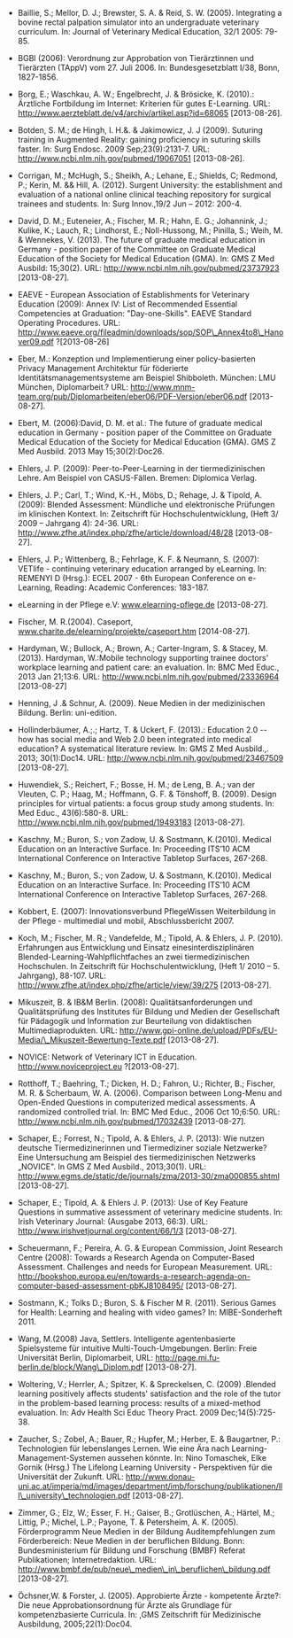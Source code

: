 <!-- filename: 99_Literatur.md -->
<!-- title: Literatur -->

- Baillie, S.; Mellor, D. J.; Brewster, S. A. &amp; Reid, S. W. (2005). Integrating a bovine rectal palpation simulator into an undergraduate veterinary curriculum. In: Journal of Veterinary Medical Education, 32/1 2005: 79-85.

- BGBl (2006): Verordnung zur Approbation von Tierärztinnen und Tierärzten (TAppV) vom 27. Juli 2006. In: Bundesgesetzblatt I/38, Bonn, 1827-1856.

- Borg, E.; Waschkau, A. W.; Engelbrecht, J. &amp; Brösicke, K. (2010).: Ärztliche Fortbildung im Internet: Kriterien für gutes E-Learning. URL: http://www.aerzteblatt.de/v4/archiv/artikel.asp?id=68065 \[2013-08-26].

- Botden, S. M.; de Hingh, I. H.&amp;. &amp; Jakimowicz, J. J (2009). Suturing training in Augmented Reality: gaining proficiency in suturing skills faster. In: Surg Endosc. 2009 Sep;23(9):2131-7. URL: http://www.ncbi.nlm.nih.gov/pubmed/19067051 \[2013-08-26].

- Corrigan, M.; McHugh, S.; Sheikh, A.; Lehane, E.; Shields, C; Redmond, P.; Kerin, M. &amp;&amp; Hill, A. (2012). Surgent University: the establishment and evaluation of a national online clinical teaching repository for surgical trainees and students. In: Surg Innov.,19/2 Jun – 2012: 200-4.

- David, D. M.; Euteneier, A.; Fischer, M. R.; Hahn, E. G.; Johannink, J.; Kulike, K.; Lauch, R.; Lindhorst, E.; Noll-Hussong, M.; Pinilla, S.; Weih, M. &amp; Wennekes, V. (2013). The future of graduate medical education in Germany - position paper of the Committee on Graduate Medical Education of the Society for Medical Education (GMA). In: GMS Z Med Ausbild: 15;30(2). URL: http://www.ncbi.nlm.nih.gov/pubmed/23737923 \[2013-08-27].

- EAEVE - European Association of Establishments for Veterinary Education (2009): Annex IV: List of Recommended Essential Competencies at Graduation: "Day-one-Skills". EAEVE Standard Operating Procedures. URL: http://www.eaeve.org/fileadmin/downloads/sop/SOP\_Annex4to8\_Hanover09.pdf ?\[2013-08-26]

- Eber, M.: Konzeption und Implementierung einer policy-basierten Privacy Management Architektur für föderierte Identitätsmanagementsysteme am Beispiel Shibboleth. München: LMU München, Diplomarbeit.? URL: http://www.mnm-team.org/pub/Diplomarbeiten/eber06/PDF-Version/eber06.pdf \[2013-08-27].

- Ebert, M. (2006):David, D. M. et al.: The future of graduate medical education in Germany - position paper of the Committee on Graduate Medical Education of the Society for Medical Education (GMA). GMS Z Med Ausbild. 2013 May 15;30(2):Doc26.

- Ehlers, J. P. (2009): Peer-to-Peer-Learning in der tiermedizinischen Lehre. Am Beispiel von CASUS-Fällen. Bremen: Diplomica Verlag.

- Ehlers, J. P.; Carl, T.; Wind, K.-H., Möbs, D.; Rehage, J. &amp; Tipold, A. (2009): Blended Assessment: Mündliche und elektronische Prüfungen im klinischen Kontext. In: Zeitschrift für Hochschulentwicklung, (Heft 3/ 2009 – Jahrgang 4): 24-36. URL: http://www.zfhe.at/index.php/zfhe/article/download/48/28 \[2013-08-27].

- Ehlers, J. P.; Wittenberg, B.; Fehrlage, K. F. &amp; Neumann, S. (2007): VETlife - continuing veterinary education arranged by eLearning. In: REMENYI D (Hrsg.): ECEL 2007 - 6th European Conference on e-Learning, Reading: Academic Conferences: 183-187.

- eLearning in der Pflege e.V: www.elearning-pflege.de \[2013-08-27].

- Fischer, M. R.(2004). Caseport, www.charite.de/elearning/projekte/caseport.htm \[2014-08-27].

- Hardyman, W.; Bullock, A.; Brown, A.; Carter-Ingram, S. &amp; Stacey, M. (2013). Hardyman, W.:Mobile technology supporting trainee doctors' workplace learning and patient care: an evaluation. In: BMC Med Educ., 2013 Jan 21;13:6. URL: http://www.ncbi.nlm.nih.gov/pubmed/23336964 \[2013-08-27]

- Henning, J .&amp; Schnur, A. (2009). Neue Medien in der medizinischen Bildung. Berlin: uni-edition.

- Hollinderbäumer, A.;.; Hartz, T. &amp; Uckert, F. (2013).: Education 2.0 -- how has social media and Web 2.0 been integrated into medical education? A systematical literature review. In: GMS Z Med Ausbild.,. 2013; 30(1):Doc14. URL: http://www.ncbi.nlm.nih.gov/pubmed/23467509 \[2013-08-27].

- Huwendiek, S.; Reichert, F.; Bosse, H. M.; de Leng, B. A.; van der Vleuten, C. P.; Haag, M.; Hoffmann, G. F. &amp; Tönshoff, B. (2009). Design principles for virtual patients: a focus group study among students. In: Med Educ., 43(6):580-8. URL: http://www.ncbi.nlm.nih.gov/pubmed/19493183 \[2013-08-27].

- Kaschny, M.; Buron, S.; von Zadow, U. &amp; Sostmann, K.(2010). Medical Education on an Interactive Surface. In: Proceeding ITS’10 ACM International Conference on Interactive Tabletop Surfaces, 267-268.

- Kaschny, M.; Buron, S.; von Zadow, U. &amp; Sostmann, K.(2010). Medical Education on an Interactive Surface. In: Proceeding ITS’10 ACM International Conference on Interactive Tabletop Surfaces, 267-268.

- Kobbert, E. (2007): Innovationsverbund PflegeWissen Weiterbildung in der Pflege - multimedial und mobil, Abschlussbericht 2007.

- Koch, M.; Fischer, M. R.; Vandefelde, M.; Tipold, A. &amp; Ehlers, J. P. (2010). Erfahrungen aus Entwicklung und Einsatz einesinterdisziplinären Blended-Learning-Wahlpflichtfaches an zwei tiermedizinischen Hochschulen. In Zeitschrift für Hochschulentwicklung, (Heft 1/ 2010 – 5. Jahrgang), 88-107. URL: http://www.zfhe.at/index.php/zfhe/article/view/39/275 \[2013-08-27].

- Mikuszeit, B. &amp; IB&amp;M Berlin. (2008): Qualitätsanforderungen und Qualitätsprüfung des Institutes für Bildung und Medien der Gesellschaft für Pädagogik und Information zur Beurteilung von didaktischen Multimediaprodukten. URL: http://www.gpi-online.de/upload/PDFs/EU-Media/\_Mikuszeit-Bewertung-Texte.pdf \[2013-08-27].

- NOVICE: Network of Veterinary ICT in Education. http://www.noviceproject.eu ?\[2013-08-27].

- Rotthoff, T.; Baehring, T.; Dicken, H. D.; Fahron, U.; Richter, B.; Fischer, M. R. &amp; Scherbaum, W. A. (2006). Comparison between Long-Menu and Open-Ended Questions in computerized medical assessments. A randomized controlled trial. In: BMC Med Educ., 2006 Oct 10;6:50. URL: http://www.ncbi.nlm.nih.gov/pubmed/17032439 \[2013-08-27].

- Schaper, E.; Forrest, N.; Tipold, A. &amp; Ehlers, J. P. (2013): Wie nutzen deutsche Tiermedizinerinnen und Tiermediziner soziale Netzwerke? Eine Untersuchung am Beispiel des tiermedizinischen Netzwerks „NOVICE". In GMS Z Med Ausbild., 2013;30(1). URL: http://www.egms.de/static/de/journals/zma/2013-30/zma000855.shtml \[2013-08-27].

- Schaper, E.; Tipold, A. &amp; Ehlers J. P. (2013): Use of Key Feature Questions in summative assessment of veterinary medicine students. In: Irish Veterinary Journal: (Ausgabe 2013, 66:3). URL: http://www.irishvetjournal.org/content/66/1/3 \[2013-08-27].

- Scheuermann, F.; Pereira, A. G. &amp; European Commission, Joint Research Centre (2008): Towards a Research Agenda on Computer-Based Assessment. Challenges and needs for European Measurement. URL: http://bookshop.europa.eu/en/towards-a-research-agenda-on-computer-based-assessment-pbKJ8108495/ \[2013-08-27].

- Sostmann, K.; Tolks D.; Buron, S. &amp; Fischer M R. (2011). Serious Games for Health: Learning and healing with video games? In: MIBE-Sonderheft 2011.

- Wang, M.(2008) Java, Settlers. Intelligente agentenbasierte Spielsysteme für intuitive Multi-Touch-Umgebungen. Berlin: Freie Universität Berlin, Diplomarbeit, URL: http://page.mi.fu-berlin.de/block/Wang\_Diplom.pdf \[2013-08-27].

- Woltering, V.; Herrler, A.; Spitzer, K. &amp; Spreckelsen, C. (2009) .Blended learning positively affects students' satisfaction and the role of the tutor in the problem-based learning process: results of a mixed-method evaluation. In: Adv Health Sci Educ Theory Pract. 2009 Dec;14(5):725-38.

- Zaucher, S.; Zobel, A.; Bauer, R.; Hupfer, M.; Herber, E. &amp; Baugartner, P.: Technologien für lebenslanges Lernen. Wie eine Ära nach Learning-Management-Systemen aussehen könnte. In: Nino Tomaschek, Elke Gornik (Hrsg.) The Lifelong Learning University - Perspektiven für die Universität der Zukunft. URL: http://www.donau-uni.ac.at/imperia/md/images/department/imb/forschung/publikationen/lll\_university\_technologien.pdf \[2013-08-27].

- Zimmer, G.; Elz, W.; Esser, F. H.; Gaiser, B.; Grotlüschen, A.; Härtel, M.; Littig, P.; Michel, L.P.; Payone, T. &amp; Petersheim, A. K. (2005). Förderprogramm Neue Medien in der Bildung Auditempfehlungen zum Förderbereich: Neue Medien in der beruflichen Bildung. Bonn: Bundesministerium für Bildung und Forschung (BMBF) Referat Publikationen; Internetredaktion. URL: http://www.bmbf.de/pub/neue\_medien\_in\_beruflichen\_bildung.pdf \[2013-08-27].

- Öchsner,W. &amp; Forster, J. (2005). Approbierte Ärzte - kompetente Ärzte?: Die neue Approbationsordnung für Ärzte als Grundlage für kompetenzbasierte Curricula. In: ,GMS Zeitschrift für Medizinische Ausbildung, 2005;22(1):Doc04.

